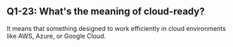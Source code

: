 ## Q1-23: What's the meaning of cloud-ready?

It means that something designed to work efficiently in cloud environments like AWS, Azure, or Google Cloud.